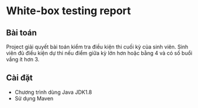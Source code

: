 # White-box testing report

## Bài toán
Project giải quyết bài toán kiểm tra điều kiện thi cuối kỳ của sinh viên. Sinh viên đủ điều kiện dự thi nếu điểm giữa kỳ lớn hơn hoặc bằng 4 và có số buổi vắng ít hơn 3.

## Cài đặt
* Chương trình dùng Java JDK1.8
* Sử dụng Maven
